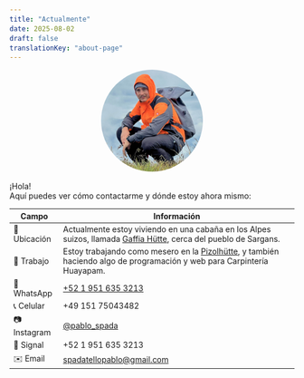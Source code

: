 ```yaml
---
title: "Actualmente"
date: 2025-08-02
draft: false
translationKey: "about-page"
---
```


<p align="center">
  <img src="/uploads/profile.jpg" alt="Pablo Spada" style="max-width: 180px; border-radius: 50%;">
</p>

¡Hola!  
Aquí puedes ver cómo contactarme y dónde estoy ahora mismo:

| Campo               | Información                                                                                           |
|---------------------|--------------------------------------------------------------------------------------------------------|
| 📍 Ubicación        | Actualmente estoy viviendo en una cabaña en los Alpes suizos, llamada [Gaffia Hütte](https://maps.app.goo.gl/3rp6uyCyBACvAzSC9), cerca del pueblo de Sargans. |
| 💼 Trabajo          | Estoy trabajando como mesero en la [Pizolhütte](https://maps.app.goo.gl/L4Kf84GFvuPcFHy69), y también haciendo algo de programación y web para Carpintería Huayapam. |
| 📱 WhatsApp         | [+52 1 951 635 3213](https://wa.me/5219516353213)                                                     |
| 📞 Celular          | +49 151 75043482                                                                                      |
| 📷 Instagram        | [@pablo_spada](https://instagram.com/pablo_spada)                                                     |
| 📡 Signal           | +52 1 951 635 3213                                                                                    |
| ✉️ Email            | [spadatellopablo@gmail.com](mailto:spadatellopablo@gmail.com)                                        |
